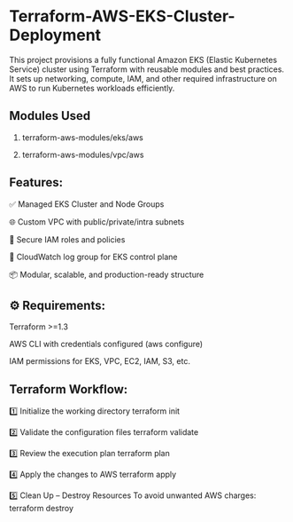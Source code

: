 # Terraform-AWS-EKS-Cluster-Deployment
This project provisions a fully functional Amazon EKS (Elastic Kubernetes Service) cluster using Terraform with reusable modules and best practices. 
It sets up networking, compute, IAM, and other required infrastructure on AWS to run Kubernetes workloads efficiently.

## Modules Used
1. terraform-aws-modules/eks/aws

2. terraform-aws-modules/vpc/aws

## Features:

✅ Managed EKS Cluster and Node Groups

🌐 Custom VPC with public/private/intra subnets

🔐 Secure IAM roles and policies

🔎 CloudWatch log group for EKS control plane

📦 Modular, scalable, and production-ready structure

## ⚙️ Requirements:

Terraform >=1.3

AWS CLI with credentials configured (aws configure)

IAM permissions for EKS, VPC, EC2, IAM, S3, etc.

## Terraform Workflow:

1️⃣ Initialize the working directory
terraform init

2️⃣ Validate the configuration files
terraform validate

3️⃣ Review the execution plan
terraform plan

4️⃣ Apply the changes to AWS
terraform apply

5️⃣ Clean Up – Destroy Resources
To avoid unwanted AWS charges:
terraform destroy
